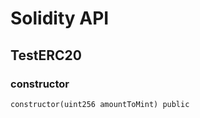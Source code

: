 # Solidity API

## TestERC20

### constructor

```solidity
constructor(uint256 amountToMint) public
```

